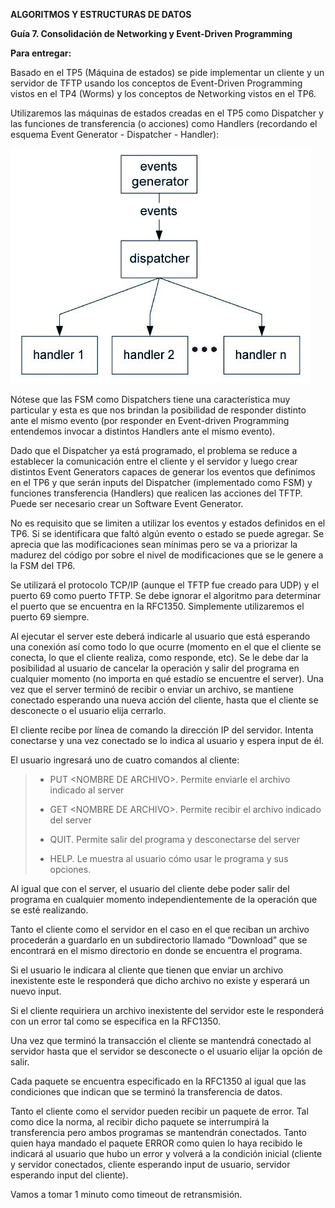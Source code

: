 **ALGORITMOS Y ESTRUCTURAS DE DATOS**

**Guía 7. Consolidación de Networking y Event-Driven Programming**

**Para entregar:**

Basado en el TP5 (Máquina de estados) se pide implementar un cliente
y un servidor de TFTP usando los conceptos de Event-Driven
Programming vistos en el TP4 (Worms) y los conceptos de Networking
vistos en el TP6.

Utilizaremos las máquinas de estados creadas en el TP5 como Dispatcher y las funciones de transferencia (o acciones) como Handlers (recordando el esquema Event Generator - Dispatcher - Handler):

<img src="./media/image1.jpeg" width="480" height="376" />

Nótese que las FSM como Dispatchers tiene una característica muy particular y esta es que nos brindan la posibilidad de responder
distinto ante el mismo evento (por responder en Event-driven Programming entendemos invocar a distintos Handlers ante el mismo
evento).

Dado que el Dispatcher ya está programado, el problema se reduce a establecer la comunicación entre el cliente y el servidor y luego
crear distintos Event Generators capaces de generar los eventos que definimos en el TP6 y que serán inputs del Dispatcher (implementado
como FSM) y funciones transferencia (Handlers) que realicen las acciones del TFTP. Puede ser necesario crear un Software Event Generator.

No es requisito que se limiten a utilizar los eventos y estados definidos en el TP6. Si se identificara que faltó algún evento o
estado se puede agregar. Se aprecia que las modificaciones sean mínimas pero se va a priorizar la madurez del código por sobre el
nivel de modificaciones que se le genere a la FSM del TP6.

Se utilizará el protocolo TCP/IP (aunque el TFTP fue creado para UDP) y el puerto 69 como puerto TFTP. Se debe ignorar el algoritmo para
determinar el puerto que se encuentra en la RFC1350. Simplemente utilizaremos el puerto 69 siempre.

Al ejecutar el server este deberá indicarle al usuario que está esperando una conexión así como todo lo que ocurre (momento en el que el
cliente se conecta, lo que el cliente realiza, como responde, etc). Se le debe dar la posibilidad al usuario de cancelar la operación y salir del programa en cualquier momento (no importa en qué estadío se encuentre el server). Una vez que el server terminó de recibir o enviar un archivo, se mantiene conectado esperando una nueva acción del cliente, hasta que el cliente se desconecte o el usuario elija cerrarlo.

El cliente recibe por línea de comando la dirección IP del servidor. Intenta conectarse y una vez conectado se lo indica al usuario y espera input de él.

El usuario ingresará uno de cuatro comandos al cliente:

>-   PUT &lt;NOMBRE DE ARCHIVO&gt;. Permite enviarle el archivo indicado
>    al server
>
>-   GET &lt;NOMBRE DE ARCHIVO&gt;. Permite recibir el archivo indicado
>    del server
>
>-   QUIT. Permite salir del programa y desconectarse del server
>
>-   HELP. Le muestra al usuario cómo usar le programa y sus opciones.

Al igual que con el server, el usuario del cliente debe poder salir del programa en cualquier momento independientemente de la operación que se esté realizando.

Tanto el cliente como el servidor en el caso en el que reciban un archivo procederán a guardarlo en un subdirectorio llamado “Download”
que se encontrará en el mismo directorio en donde se encuentra el programa.

Si el usuario le indicara al cliente que tienen que enviar un archivo inexistente este le responderá que dicho archivo no existe y esperará un nuevo input.

Si el cliente requiriera un archivo inexistente del servidor este le responderá con un error tal como se especifica en la RFC1350.

Una vez que terminó la transacción el cliente se mantendrá conectado al servidor hasta que el servidor se desconecte o el usuario elijar la opción de salir.

Cada paquete se encuentra especificado en la RFC1350 al igual que las condiciones que indican que se terminó la transferencia de datos.

Tanto el cliente como el servidor pueden recibir un paquete de error. Tal como dice la norma, al recibir dicho paquete se interrumpirá la transferencia pero ambos programas se mantendrán conectados. Tanto quien haya mandado el paquete ERROR como quien lo haya recibido le indicará al usuario que hubo un error y volverá a la condición inicial (cliente y servidor conectados, cliente esperando input de usuario, servidor esperando input del cliente).

Vamos a tomar 1 minuto como timeout de retransmisión.
